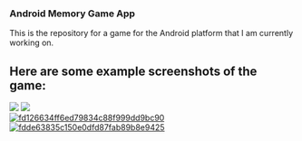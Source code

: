 ### Android Memory Game App

This is the repository for a game for the Android platform that I am currently working on.

## Here are some example screenshots of the game:

<a href="https://imgbb.com/"><img src="https://image.ibb.co/evBoKH/6030a553c51e34658772d4c6ad9c4e94.png" border="0"></a>
<a href="https://imgbb.com/"><img src="https://image.ibb.co/iBr5zH/f377e047ecad0f01b28e4aee1b050a07.png" border="0"></a>
<br>
<a href="https://imgbb.com/"><img src="https://image.ibb.co/eQ5WOm/fd126634ff6ed79834c88f999dd9bc90.png" alt="fd126634ff6ed79834c88f999dd9bc90" border="0"></a>
<a href="https://imgbb.com/"><img src="https://image.ibb.co/deOwpR/fdde63835c150e0dfd87fab89b8e9425.png" alt="fdde63835c150e0dfd87fab89b8e9425" border="0"></a>
